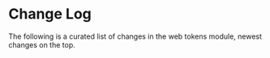 # Change Log

The following is a curated list of changes in the web tokens module, newest changes on the top.
